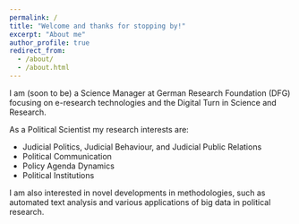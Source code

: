 ```yaml
---
permalink: /
title: "Welcome and thanks for stopping by!"
excerpt: "About me"
author_profile: true
redirect_from: 
  - /about/
  - /about.html
---
```


I am (soon to be) a Science Manager at German Research Foundation (DFG) focusing on e-research technologies and the Digital Turn in Science and Research. 

As a Political Scientist my research interests are:

- Judicial Politics, Judicial Behaviour, and Judicial Public Relations
- Political Communication
- Policy Agenda Dynamics
- Political Institutions

I am also interested in novel developments in methodologies, such as automated text analysis and various applications of big data in political research.

